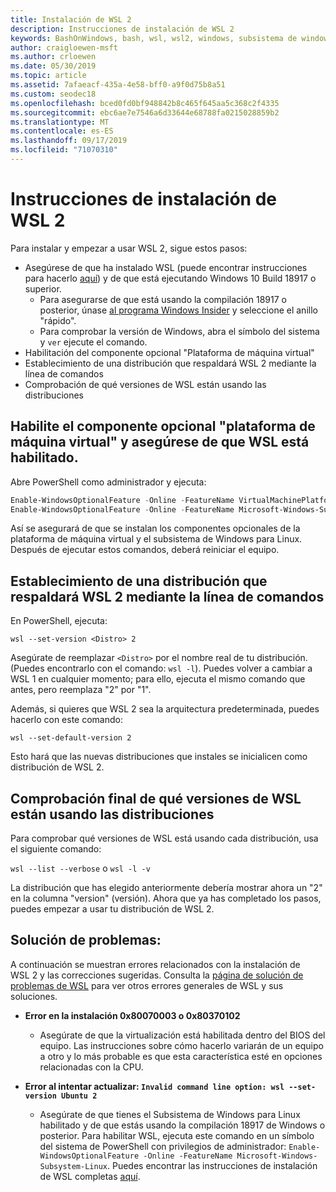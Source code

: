 ```yaml
---
title: Instalación de WSL 2
description: Instrucciones de instalación de WSL 2
keywords: BashOnWindows, bash, wsl, wsl2, windows, subsistema de windows para linux, subsistemawindows, ubuntu, debian, suse, windows 10, instalación
author: craigloewen-msft
ms.author: crloewen
ms.date: 05/30/2019
ms.topic: article
ms.assetid: 7afaeacf-435a-4e58-bff0-a9f0d75b8a51
ms.custom: seodec18
ms.openlocfilehash: bced0fd0bf948842b8c465f645aa5c368c2f4335
ms.sourcegitcommit: ebc6ae7e7546a6d33644e68788fa0215028859b2
ms.translationtype: MT
ms.contentlocale: es-ES
ms.lasthandoff: 09/17/2019
ms.locfileid: "71070310"
---
```

# <a name="installation-instructions-for-wsl-2"></a>Instrucciones de instalación de WSL 2

Para instalar y empezar a usar WSL 2, sigue estos pasos:

- Asegúrese de que ha instalado WSL (puede encontrar instrucciones para hacerlo [aquí](./install-win10.md)) y de que está ejecutando Windows 10 Build 18917 o superior.
   - Para asegurarse de que está usando la compilación 18917 o posterior, únase [al programa Windows Insider](https://insider.windows.com/en-us/) y seleccione el anillo "rápido". 
   - Para comprobar la versión de Windows, abra el símbolo del sistema y `ver` ejecute el comando.
- Habilitación del componente opcional "Plataforma de máquina virtual"
- Establecimiento de una distribución que respaldará WSL 2 mediante la línea de comandos
- Comprobación de qué versiones de WSL están usando las distribuciones

## <a name="enable-the-virtual-machine-platform-optional-component-and-make-sure-wsl-is-enabled"></a>Habilite el componente opcional "plataforma de máquina virtual" y asegúrese de que WSL está habilitado.

Abre PowerShell como administrador y ejecuta:

```powershell
Enable-WindowsOptionalFeature -Online -FeatureName VirtualMachinePlatform
Enable-WindowsOptionalFeature -Online -FeatureName Microsoft-Windows-Subsystem-Linux
```

Así se asegurará de que se instalan los componentes opcionales de la plataforma de máquina virtual y el subsistema de Windows para Linux. Después de ejecutar estos comandos, deberá reiniciar el equipo. 

## <a name="set-a-distro-to-be-backed-by-wsl-2-using-the-command-line"></a>Establecimiento de una distribución que respaldará WSL 2 mediante la línea de comandos

En PowerShell, ejecuta:

`wsl --set-version <Distro> 2`

Asegúrate de reemplazar `<Distro>` por el nombre real de tu distribución. (Puedes encontrarlo con el comando: `wsl -l`). Puedes volver a cambiar a WSL 1 en cualquier momento; para ello, ejecuta el mismo comando que antes, pero reemplaza "2" por "1".

Además, si quieres que WSL 2 sea la arquitectura predeterminada, puedes hacerlo con este comando:

`wsl --set-default-version 2`

Esto hará que las nuevas distribuciones que instales se inicialicen como distribución de WSL 2.

## <a name="finish-with-verifying-what-versions-of-wsl-your-distro-are-using"></a>Comprobación final de qué versiones de WSL están usando las distribuciones

Para comprobar qué versiones de WSL está usando cada distribución, usa el siguiente comando:

`wsl --list --verbose` o `wsl -l -v`

La distribución que has elegido anteriormente debería mostrar ahora un "2" en la columna "version" (versión). Ahora que ya has completado los pasos, puedes empezar a usar tu distribución de WSL 2. 

## <a name="troubleshooting"></a>Solución de problemas: 

A continuación se muestran errores relacionados con la instalación de WSL 2 y las correcciones sugeridas. Consulta la [página de solución de problemas de WSL](troubleshooting.md) para ver otros errores generales de WSL y sus soluciones.

* **Error en la instalación 0x80070003 o 0x80370102**
    * Asegúrate de que la virtualización está habilitada dentro del BIOS del equipo. Las instrucciones sobre cómo hacerlo variarán de un equipo a otro y lo más probable es que esta característica esté en opciones relacionadas con la CPU.
   
* **Error al intentar actualizar: `Invalid command line option: wsl --set-version Ubuntu 2`**
    * Asegúrate de que tienes el Subsistema de Windows para Linux habilitado y de que estás usando la compilación 18917 de Windows o posterior. Para habilitar WSL, ejecuta este comando en un símbolo del sistema de PowerShell con privilegios de administrador: `Enable-WindowsOptionalFeature -Online -FeatureName Microsoft-Windows-Subsystem-Linux`. Puedes encontrar las instrucciones de instalación de WSL completas [aquí](./install-win10.md).